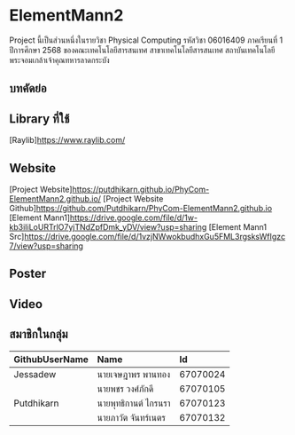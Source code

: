 # ElementMann2
Project นี้เป็นส่วนหนึ่งในรายวิชา Physical Computing รหัสวิชา 06016409 ภาคเรียนที่ 1 ปีการศึกษา 2568 ของคณะเทคโนโลยีสารสนเทศ สาขาเทคโนโลยีสารสนเทศ สถาบันเทคโนโลยีพระจอมเกล้าเจ้าคุณทหารลาดกระบัง
## บทคัดย่อ
## Library ที่ใช้
[Raylib]https://www.raylib.com/
## Website
[Project Website]https://putdhikarn.github.io/PhyCom-ElementMann2.github.io/
[Project Website Github]https://github.com/Putdhikarn/PhyCom-ElementMann2.github.io
[Element Mann1]https://drive.google.com/file/d/1w-kb3iIiLoURTrlO7yjTNdZpfDmk_yDV/view?usp=sharing
[Element Mann1 Src]https://drive.google.com/file/d/1vzjNWwokbudhxGu5FML3rgsksWfIgzc7/view?usp=sharing
## Poster
## Video
## สมาชิกในกลุ่ม
| GithubUserName | Name | Id |
|:---|:---|:---|
|Jessadew|นายเจษฎาพร พานทอง| 67070024|
||นายพชร วงศ์ภักดี |67070105|
|Putdhikarn|นายพุทธิกานต์ ไกรนรา| 67070123|
||นายภาวัต จันทร์เนตร| 67070132|
